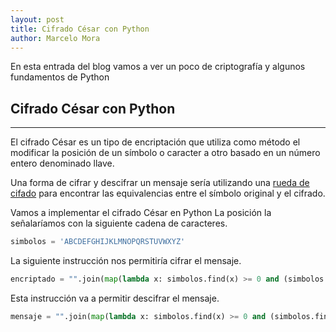 ```yaml
---
layout: post
title: Cifrado César con Python
author: Marcelo Mora
---
```


En esta entrada del blog vamos a ver un poco de criptografía y algunos fundamentos de Python

## Cifrado César con Python 
-----

El cifrado César es un tipo de encriptación que utiliza como método el modificar la posición de un símbolo o caracter a otro basado en un número entero denominado llave.

Una forma de cifrar y descifrar un mensaje sería utilizando una [rueda de cifado]({{https://inventwithpython.com/cipherwheel/}}) para encontrar las equivalencias entre el símbolo original y el cifrado.

Vamos a implementar el cifrado César en Python
La posición la señalaríamos con la siguiente cadena de caracteres.
```python
simbolos = 'ABCDEFGHIJKLMNOPQRSTUVWXYZ'
```

La siguiente instrucción nos permitiría cifrar el mensaje.
```python
encriptado = "".join(map(lambda x: simbolos.find(x) >= 0 and (simbolos.find(x) > 13 and simbolos[simbolos.find(x) - 13]  or simbolos[simbolos.find(x) + 13]) or x, mensaje)) 
```

Esta instrucción va a permitir descifrar el mensaje.
```python
mensaje = "".join(map(lambda x: simbolos.find(x) >= 0 and (simbolos.find(x) >= 13 and simbolos[simbolos.find(x) - 13]  or simbolos[simbolos.find(x) + 13]) or x, encriptado))
```


